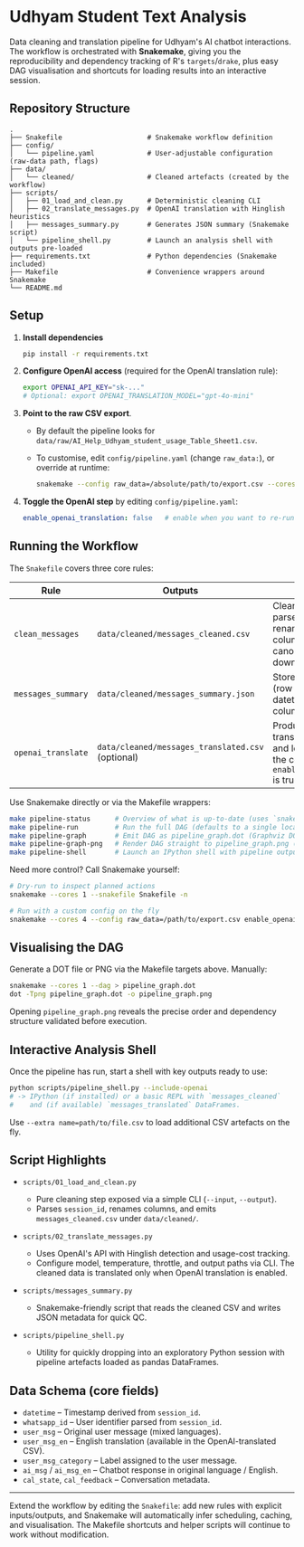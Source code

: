 # Udhyam Student Text Analysis

Data cleaning and translation pipeline for Udhyam's AI chatbot interactions.
The workflow is orchestrated with **Snakemake**, giving you the reproducibility
and dependency tracking of R's `targets`/`drake`, plus easy DAG visualisation
and shortcuts for loading results into an interactive session.

## Repository Structure

```
.
├── Snakefile                     # Snakemake workflow definition
├── config/
│   └── pipeline.yaml             # User-adjustable configuration (raw-data path, flags)
├── data/
│   └── cleaned/                  # Cleaned artefacts (created by the workflow)
├── scripts/
│   ├── 01_load_and_clean.py      # Deterministic cleaning CLI
│   ├── 02_translate_messages.py  # OpenAI translation with Hinglish heuristics
│   ├── messages_summary.py       # Generates JSON summary (Snakemake script)
│   └── pipeline_shell.py         # Launch an analysis shell with outputs pre-loaded
├── requirements.txt              # Python dependencies (Snakemake included)
├── Makefile                      # Convenience wrappers around Snakemake
└── README.md
```

## Setup

1. **Install dependencies**

   ```bash
   pip install -r requirements.txt
   ```

2. **Configure OpenAI access** (required for the OpenAI translation rule):

   ```bash
   export OPENAI_API_KEY="sk-..."
   # Optional: export OPENAI_TRANSLATION_MODEL="gpt-4o-mini"
   ```

3. **Point to the raw CSV export**.

   - By default the pipeline looks for `data/raw/AI_Help_Udhyam_student_usage_Table_Sheet1.csv`.
   - To customise, edit `config/pipeline.yaml` (change `raw_data:`), or override at runtime:

     ```bash
     snakemake --config raw_data=/absolute/path/to/export.csv --cores 1
     ```

4. **Toggle the OpenAI step** by editing `config/pipeline.yaml`:

   ```yaml
   enable_openai_translation: false   # enable when you want to re-run OpenAI translation
   ```

## Running the Workflow

The `Snakefile` covers three core rules:

| Rule               | Outputs                                                              | Purpose |
|--------------------|----------------------------------------------------------------------|---------|
| `clean_messages`   | `data/cleaned/messages_cleaned.csv`                                   | Cleans the raw export, parses `session_id`, renames/reorders columns, and prepares the canonical dataset for downstream steps. |
| `messages_summary` | `data/cleaned/messages_summary.json`                                 | Stores quick QC metadata (row count, column list, datetime range, translation columns). |
| `openai_translate` | `data/cleaned/messages_translated.csv` (optional)                    | Produces an English translation using OpenAI and logs token usage in the console. Enabled when `enable_openai_translation` is true. |

Use Snakemake directly or via the Makefile wrappers:

```bash
make pipeline-status      # Overview of what is up-to-date (uses `snakemake --summary`)
make pipeline-run         # Run the full DAG (defaults to a single local core)
make pipeline-graph       # Emit DAG as pipeline_graph.dot (Graphviz DOT format)
make pipeline-graph-png   # Render DAG straight to pipeline_graph.png (requires Graphviz `dot`)
make pipeline-shell       # Launch an IPython shell with pipeline outputs pre-loaded
```

Need more control? Call Snakemake yourself:

```bash
# Dry-run to inspect planned actions
snakemake --cores 1 --snakefile Snakefile -n

# Run with a custom config on the fly
snakemake --cores 4 --config raw_data=/path/to/export.csv enable_openai_translation=true
```

## Visualising the DAG

Generate a DOT file or PNG via the Makefile targets above. Manually:

```bash
snakemake --cores 1 --dag > pipeline_graph.dot
dot -Tpng pipeline_graph.dot -o pipeline_graph.png
```

Opening `pipeline_graph.png` reveals the precise order and dependency structure
validated before execution.

## Interactive Analysis Shell

Once the pipeline has run, start a shell with key outputs ready to use:

```bash
python scripts/pipeline_shell.py --include-openai
# -> IPython (if installed) or a basic REPL with `messages_cleaned`
#    and (if available) `messages_translated` DataFrames.
```

Use `--extra name=path/to/file.csv` to load additional CSV artefacts on the fly.

## Script Highlights

- `scripts/01_load_and_clean.py`
  - Pure cleaning step exposed via a simple CLI (`--input`, `--output`).
  - Parses `session_id`, renames columns, and emits `messages_cleaned.csv` under
    `data/cleaned/`.

- `scripts/02_translate_messages.py`
  - Uses OpenAI's API with Hinglish detection and usage-cost tracking.
  - Configure model, temperature, throttle, and output paths via CLI. The
    cleaned data is translated only when OpenAI translation is enabled.

- `scripts/messages_summary.py`
  - Snakemake-friendly script that reads the cleaned CSV and writes JSON
    metadata for quick QC.

- `scripts/pipeline_shell.py`
  - Utility for quickly dropping into an exploratory Python session with
    pipeline artefacts loaded as pandas DataFrames.

## Data Schema (core fields)

- `datetime` – Timestamp derived from `session_id`.
- `whatsapp_id` – User identifier parsed from `session_id`.
- `user_msg` – Original user message (mixed languages).
- `user_msg_en` – English translation (available in the OpenAI-translated CSV).
- `user_msg_category` – Label assigned to the user message.
- `ai_msg` / `ai_msg_en` – Chatbot response in original language / English.
- `cal_state`, `cal_feedback` – Conversation metadata.

---

Extend the workflow by editing the `Snakefile`: add new rules with explicit
inputs/outputs, and Snakemake will automatically infer scheduling, caching, and
visualisation. The Makefile shortcuts and helper scripts will continue to work
without modification.
